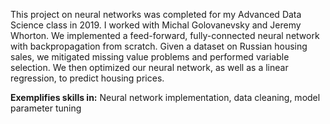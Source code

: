 This project on neural networks was completed for my Advanced Data Science class in 2019. I worked with Michal Golovanevsky and Jeremy Whorton. We implemented a feed-forward, fully-connected neural network with backpropagation from scratch. Given a dataset on Russian housing sales, we mitigated missing value problems and performed variable selection. We then optimized our neural network, as well as a linear regression, to predict housing prices. 

**Exemplifies skills in:** Neural network implementation, data cleaning, model parameter tuning